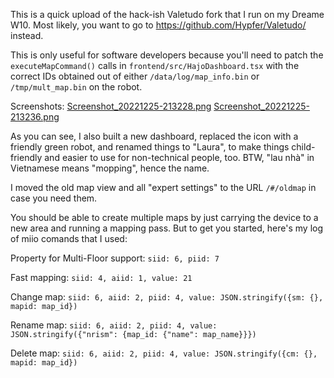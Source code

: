 This is a quick upload of the hack-ish Valetudo fork that I run on my Dreame W10. 
Most likely, you want to go to https://github.com/Hypfer/Valetudo/ instead.

This is only useful for software developers 
because you'll need to patch the `executeMapCommand()` calls in
`frontend/src/HajoDashboard.tsx` 
with the correct IDs obtained out of either
`/data/log/map_info.bin` or `/tmp/mult_map.bin`
on the robot.

Screenshots:
[Screenshot_20221225-213228.png](https://github.com/DeutscheKI/dreame-w10-valetudo-fork/blob/master/Screenshot_20221225-213228.png)
[Screenshot_20221225-213236.png](https://github.com/DeutscheKI/dreame-w10-valetudo-fork/blob/master/Screenshot_20221225-213236.png)

As you can see, I also built a new dashboard, 
replaced the icon with a friendly green robot,
and renamed things to "Laura", 
to make things child-friendly
and easier to use for non-technical people, too.
BTW, "lau nhà" in Vietnamese means "mopping", hence the name.

I moved the old map view and all "expert settings" to the URL
`/#/oldmap` in case you need them.

You should be able to create multiple maps by just carrying the device to a new area
and running a mapping pass. But to get you started, here's my log of miio comands that I used:

Property for Multi-Floor support:
`siid: 6, piid: 7`

Fast mapping:
`siid: 4, aiid: 1, value: 21`

Change map:
`siid: 6, aiid: 2, piid: 4, value: JSON.stringify({sm: {}, mapid: map_id})`

Rename map:
`siid: 6, aiid: 2, piid: 4, value: JSON.stringify({"nrism": {map_id: {"name": map_name}}})`

Delete map:
`siid: 6, aiid: 2, piid: 4, value: JSON.stringify({cm: {}, mapid: map_id})`
